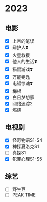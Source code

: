 # 2023

## 电影

- [x] 上帝的笔误 <!-- 1.2 -->
- [x] 辩护人❣️ <!-- 1.22 -->
- [x] 火星救援 <!-- 1.25 -->
- [x] 他人的生活❣️ <!-- 1.27 -->
- [x] 猫鼠游戏❣️ <!-- 2.25 -->
- [x] 万能钥匙 <!-- 3.4 -->
- [x] 电锯惊魂❣️
- [x] 梅根 <!-- 4.7 -->
- [x] 白日梦想家<!-- 4.9 -->
- [x] 网络迷踪2<!-- 4.21 -->
- [x] 燃烧<!-- 4.24 -->

## 电视剧

- [x] 怪奇物语S1-S4 <!-- 1.7 -->
- [x] 神探夏洛克S1 <!-- 1.26 -->
- [ ] 真探S1
- [x] 犯罪心理S1-S5

## 综艺

- [ ] 野生豆
- [ ] PEAK TIME